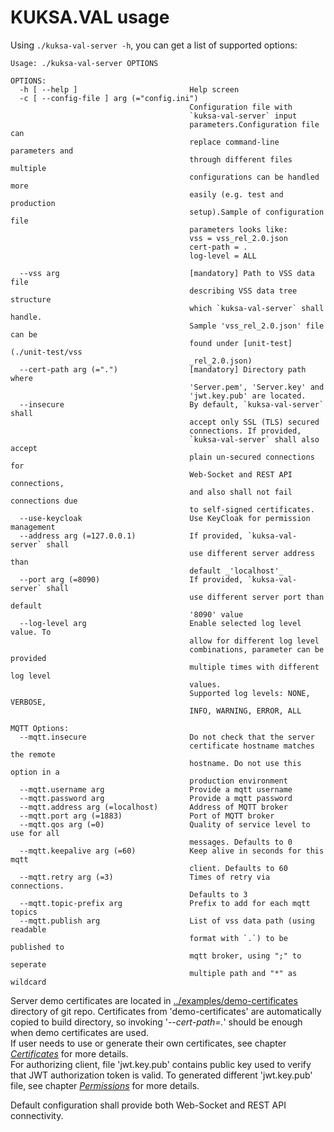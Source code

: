 
# KUKSA.VAL usage
Using `./kuksa-val-server -h`, you can get a list of supported options:

```
Usage: ./kuksa-val-server OPTIONS

OPTIONS:
  -h [ --help ]                         Help screen
  -c [ --config-file ] arg (="config.ini")
                                        Configuration file with 
                                        `kuksa-val-server` input 
                                        parameters.Configuration file can 
                                        replace command-line parameters and 
                                        through different files multiple 
                                        configurations can be handled more 
                                        easily (e.g. test and production 
                                        setup).Sample of configuration file 
                                        parameters looks like:
                                        vss = vss_rel_2.0.json
                                        cert-path = . 
                                        log-level = ALL
                                        
  --vss arg                             [mandatory] Path to VSS data file 
                                        describing VSS data tree structure 
                                        which `kuksa-val-server` shall handle. 
                                        Sample 'vss_rel_2.0.json' file can be 
                                        found under [unit-test](./unit-test/vss
                                        _rel_2.0.json)
  --cert-path arg (=".")                [mandatory] Directory path where 
                                        'Server.pem', 'Server.key' and 
                                        'jwt.key.pub' are located. 
  --insecure                            By default, `kuksa-val-server` shall 
                                        accept only SSL (TLS) secured 
                                        connections. If provided, 
                                        `kuksa-val-server` shall also accept 
                                        plain un-secured connections for 
                                        Web-Socket and REST API connections, 
                                        and also shall not fail connections due
                                        to self-signed certificates.
  --use-keycloak                        Use KeyCloak for permission management
  --address arg (=127.0.0.1)            If provided, `kuksa-val-server` shall 
                                        use different server address than 
                                        default _'localhost'_
  --port arg (=8090)                    If provided, `kuksa-val-server` shall 
                                        use different server port than default 
                                        '8090' value
  --log-level arg                       Enable selected log level value. To 
                                        allow for different log level 
                                        combinations, parameter can be provided
                                        multiple times with different log level
                                        values.
                                        Supported log levels: NONE, VERBOSE, 
                                        INFO, WARNING, ERROR, ALL

MQTT Options:
  --mqtt.insecure                       Do not check that the server 
                                        certificate hostname matches the remote
                                        hostname. Do not use this option in a 
                                        production environment
  --mqtt.username arg                   Provide a mqtt username
  --mqtt.password arg                   Provide a mqtt password
  --mqtt.address arg (=localhost)       Address of MQTT broker
  --mqtt.port arg (=1883)               Port of MQTT broker
  --mqtt.qos arg (=0)                   Quality of service level to use for all
                                        messages. Defaults to 0
  --mqtt.keepalive arg (=60)            Keep alive in seconds for this mqtt 
                                        client. Defaults to 60
  --mqtt.retry arg (=3)                 Times of retry via connections. 
                                        Defaults to 3
  --mqtt.topic-prefix arg               Prefix to add for each mqtt topics
  --mqtt.publish arg                    List of vss data path (using readable 
                                        format with `.`) to be published to 
                                        mqtt broker, using ";" to seperate 
                                        multiple path and "*" as wildcard
```


Server demo certificates are located in [../examples/demo-certificates](../examples/demo-certificates) directory of git repo. Certificates from 'demo-certificates' are automatically copied to build directory, so invoking '_--cert-path=._' should be enough when demo certificates are used.  
If user needs to use or generate their own certificates, see chapter [_Certificates_](#Certificates) for more details.  
For authorizing client, file 'jwt.key.pub' contains public key used to verify that JWT authorization token is valid. To generated different 'jwt.key.pub' file, see chapter [_Permissions_](#Permissions) for more details.

Default configuration shall provide both Web-Socket and REST API connectivity.
